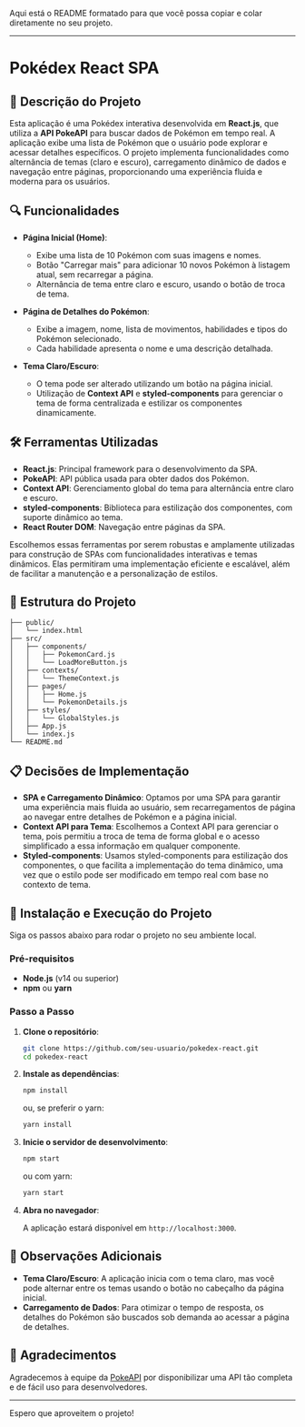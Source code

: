 Aqui está o README formatado para que você possa copiar e colar diretamente no seu projeto.

---

# Pokédex React SPA

## 📜 Descrição do Projeto

Esta aplicação é uma Pokédex interativa desenvolvida em **React.js**, que utiliza a **API PokeAPI** para buscar dados de Pokémon em tempo real. A aplicação exibe uma lista de Pokémon que o usuário pode explorar e acessar detalhes específicos. O projeto implementa funcionalidades como alternância de temas (claro e escuro), carregamento dinâmico de dados e navegação entre páginas, proporcionando uma experiência fluida e moderna para os usuários.

## 🔍 Funcionalidades

- **Página Inicial (Home)**:
  - Exibe uma lista de 10 Pokémon com suas imagens e nomes.
  - Botão "Carregar mais" para adicionar 10 novos Pokémon à listagem atual, sem recarregar a página.
  - Alternância de tema entre claro e escuro, usando o botão de troca de tema.

- **Página de Detalhes do Pokémon**:
  - Exibe a imagem, nome, lista de movimentos, habilidades e tipos do Pokémon selecionado.
  - Cada habilidade apresenta o nome e uma descrição detalhada.

- **Tema Claro/Escuro**:
  - O tema pode ser alterado utilizando um botão na página inicial.
  - Utilização de **Context API** e **styled-components** para gerenciar o tema de forma centralizada e estilizar os componentes dinamicamente.

## 🛠 Ferramentas Utilizadas

- **React.js**: Principal framework para o desenvolvimento da SPA.
- **PokeAPI**: API pública usada para obter dados dos Pokémon.
- **Context API**: Gerenciamento global do tema para alternância entre claro e escuro.
- **styled-components**: Biblioteca para estilização dos componentes, com suporte dinâmico ao tema.
- **React Router DOM**: Navegação entre páginas da SPA.
  
Escolhemos essas ferramentas por serem robustas e amplamente utilizadas para construção de SPAs com funcionalidades interativas e temas dinâmicos. Elas permitiram uma implementação eficiente e escalável, além de facilitar a manutenção e a personalização de estilos.

## 📐 Estrutura do Projeto

```plaintext
├── public/
│   └── index.html
├── src/
│   ├── components/
│   │   ├── PokemonCard.js
│   │   └── LoadMoreButton.js
│   ├── contexts/
│   │   └── ThemeContext.js
│   ├── pages/
│   │   ├── Home.js
│   │   └── PokemonDetails.js
│   ├── styles/
│   │   └── GlobalStyles.js
│   ├── App.js
│   └── index.js
└── README.md
```

## 📋 Decisões de Implementação

- **SPA e Carregamento Dinâmico**: Optamos por uma SPA para garantir uma experiência mais fluida ao usuário, sem recarregamentos de página ao navegar entre detalhes de Pokémon e a página inicial.
- **Context API para Tema**: Escolhemos a Context API para gerenciar o tema, pois permitiu a troca de tema de forma global e o acesso simplificado a essa informação em qualquer componente.
- **Styled-components**: Usamos styled-components para estilização dos componentes, o que facilita a implementação do tema dinâmico, uma vez que o estilo pode ser modificado em tempo real com base no contexto de tema.

## 🚀 Instalação e Execução do Projeto

Siga os passos abaixo para rodar o projeto no seu ambiente local.

### Pré-requisitos

- **Node.js** (v14 ou superior)
- **npm** ou **yarn**

### Passo a Passo

1. **Clone o repositório**:

   ```bash
   git clone https://github.com/seu-usuario/pokedex-react.git
   cd pokedex-react
   ```

2. **Instale as dependências**:

   ```bash
   npm install
   ```

   ou, se preferir o yarn:

   ```bash
   yarn install
   ```

3. **Inicie o servidor de desenvolvimento**:

   ```bash
   npm start
   ```

   ou com yarn:

   ```bash
   yarn start
   ```

4. **Abra no navegador**:

   A aplicação estará disponível em `http://localhost:3000`.

## 📝 Observações Adicionais

- **Tema Claro/Escuro**: A aplicação inicia com o tema claro, mas você pode alternar entre os temas usando o botão no cabeçalho da página inicial.
- **Carregamento de Dados**: Para otimizar o tempo de resposta, os detalhes do Pokémon são buscados sob demanda ao acessar a página de detalhes.
  
## 🎉 Agradecimentos

Agradecemos à equipe da [PokeAPI](https://pokeapi.co/) por disponibilizar uma API tão completa e de fácil uso para desenvolvedores.

--- 

Espero que aproveitem o projeto!
